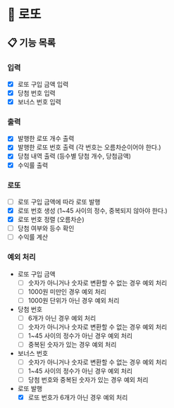 # 🎰 로또

## 📋 기능 목록

### 입력

- [x] 로또 구입 금액 입력
- [x] 당첨 번호 입력
- [x] 보너스 번호 입력

### 출력

- [x] 발행한 로또 개수 출력
- [x] 발행한 로또 번호 출력 (각 번호는 오름차순이어야 한다.)
- [x] 당첨 내역 출력 (등수별 당첨 개수, 당첨금액)
- [x] 수익률 출력

### 로또

- [ ] 로또 구입 금액에 따라 로또 발행
- [x] 로또 번호 생성 (1~45 사이의 정수, 중복되지 않아야 한다.)
- [x] 로또 번호 정렬 (오름차순)
- [ ] 당첨 여부와 등수 확인
- [ ] 수익률 계산

### 예외 처리

- 로또 구입 금액
  - [ ] 숫자가 아니거나 숫자로 변환할 수 없는 경우 예외 처리
  - [ ] 1000원 미만인 경우 예외 처리
  - [ ] 1000원 단위가 아닌 경우 예외 처리
- 당첨 번호
  - [ ] 6개가 아닌 경우 예외 처리
  - [ ] 숫자가 아니거나 숫자로 변환할 수 없는 경우 예외 처리
  - [ ] 1~45 사이의 정수가 아닌 경우 예외 처리
  - [ ] 중복된 숫자가 있는 경우 예외 처리
- 보너스 번호
  - [ ] 숫자가 아니거나 숫자로 변환할 수 없는 경우 예외 처리
  - [ ] 1~45 사이의 정수가 아닌 경우 예외 처리
  - [ ] 당첨 번호와 중복된 숫자가 있는 경우 예외 처리
- 로또 발행
  - [x] 로또 번호가 6개가 아닌 경우 예외 처리
